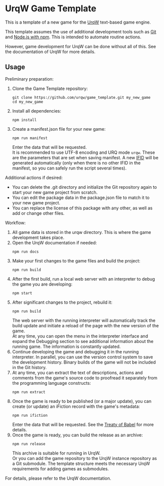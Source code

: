 # UrqW Game Template

This is a template of a new game for the [UrqW](https://github.com/urqw/UrqW) text-based game engine.

This template assumes the use of additional development tools such as [Git](https://git-scm.com) and [Node.js with npm](https://nodejs.org). This is intended to automate routine actions.

However, game development for UrqW can be done without all of this. See the documentation of UrqW for more details.

## Usage

Preliminary preparation:

1. Clone the Game Template repository:
	```shell
	git clone https://github.com/urqw/game_template.git my_new_game
	cd my_new_game
	```
2. Install all dependencies:
	```shell
	npm install
	```
3. Create a manifest.json file for your new game:
	```shell
	npm run manifest
	```
	Enter the data that will be requested. \
	It is recommended to use UTF-8 encoding and URQ mode `urqw`. These are the parameters that are set when saving manifest. A new [IFID](https://babel.ifarchive.org) will be generated automatically (only when there is no other IFID in the manifest, so you can safely run the script several times).

Additional actions if desired:

* You can delete the .git directory and initialize the Git repository again to start your new game project from scratch.
* You can edit the package data in the package.json file to match it to your new game project.
* You can replace the license of this package with any other, as well as add or change other files.

Workflow:

1. All game data is stored in the urqw directory. This is where the game development takes place.
2. Open the UrqW documentation if needed:
	```shell
	npm run docs
	```
3. Make your first changes to the game files and build the project:
	```shell
	npm run build
	```
4. After the first build, run a local web server with an interpreter to debug the game you are developing:
	```shell
	npm start
	```
5. After significant changes to the project, rebuild it:
	```shell
	npm run build
	```
	The web server with the running interpreter will automatically track the build update and initiate a reload of the page with the new version of the game. \
	At any time, you can open the menu in the interpreter interface and expand the Debugging section to see additional information about the running game. The information is constantly updated.
6. Continue developing the game and debugging it in the running interpreter. In parallel, you can use the version control system to save the development history. Binary builds of the game will not be included in the Git history.
7. At any time, you can extract the text of descriptions, actions and comments from the game's source code to proofread it separately from the programming language constructs:
	```shell
	npm run extract
	```
8. Once the game is ready to be published (or a major update), you can create (or update) an iFiction record with the game's metadata:
	```shell
	npm run ifiction
	```
	Enter the data that will be requested. See the [Treaty of Babel](https://babel.ifarchive.org) for more details.
9. Once the game is ready, you can build the release as an archive:
	```shell
	npm run release
	```
	This archive is suitable for running in UrqW. \
	Or you can add the game repository to the UrqW instance repository as a Git submodule. The template structure meets the necessary UrqW requirements for adding games as submodules.

For details, please refer to the UrqW documentation.
